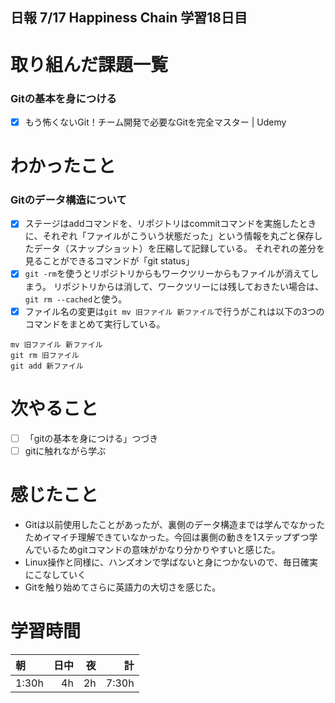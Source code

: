 ## 日報 7/17 Happiness Chain 学習18日目

# 取り組んだ課題一覧 
### Gitの基本を身につける
- [x] もう怖くないGit！チーム開発で必要なGitを完全マスター | Udemy

   
# わかったこと
### Gitのデータ構造について

- [x] ステージはaddコマンドを、リポジトリはcommitコマンドを実施したときに、それぞれ「ファイルがこういう状態だった」という情報を丸ごと保存したデータ（スナップショット）を圧縮して記録している。
      それぞれの差分を見ることができるコマンドが「git status」
- [x] `git -rm`を使うとリポジトリからもワークツリーからもファイルが消えてしまう。
      リポジトリからは消して、ワークツリーには残しておきたい場合は、`git rm --cached`と使う。
- [x] ファイル名の変更は`git mv 旧ファイル 新ファイル`で行うがこれは以下の3つのコマンドをまとめて実行している。
```
mv 旧ファイル 新ファイル
git rm 旧ファイル
git add 新ファイル
```

  
# 次やること
- [ ] 「gitの基本を身につける」つづき
- [ ] gitに触れながら学ぶ
      
# 感じたこと

+ Gitは以前使用したことがあったが、裏側のデータ構造までは学んでなかったためイマイチ理解できていなかった。今回は裏側の動きを1ステップずつ学んでいるためgitコマンドの意味がかなり分かりやすいと感じた。
+ Linux操作と同様に、ハンズオンで学ばないと身につかないので、毎日確実にこなしていく
+ Gitを触り始めてさらに英語力の大切さを感じた。
  
  
  
# 学習時間

| 朝           | 日中          | 夜              | 計              |
| :----------|------------:|-------------:|-------------:|
| 1:30h           | 4h            | 2h              |  7:30h            |
